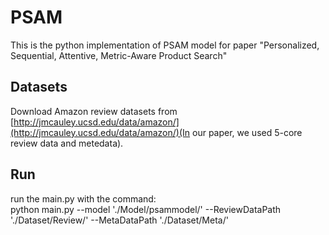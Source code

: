 # PSAM
This is the python implementation of PSAM model for paper "Personalized, Sequential, Attentive, Metric-Aware Product Search"

## Datasets
Download Amazon review datasets from [http://jmcauley.ucsd.edu/data/amazon/](http://jmcauley.ucsd.edu/data/amazon/)(In our paper, we used 5-core review data and metedata).

## Run
run the main.py with the command:<br/>
python main.py --model './Model/psammodel/' --ReviewDataPath './Dataset/Review/' --MetaDataPath './Dataset/Meta/' 
